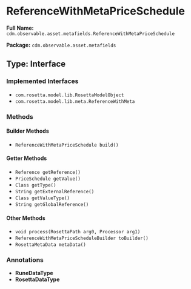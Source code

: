 # ReferenceWithMetaPriceSchedule

**Full Name:** `cdm.observable.asset.metafields.ReferenceWithMetaPriceSchedule`

**Package:** `cdm.observable.asset.metafields`

## Type: Interface

### Implemented Interfaces

- `com.rosetta.model.lib.RosettaModelObject`
- `com.rosetta.model.lib.meta.ReferenceWithMeta`

### Methods

#### Builder Methods

- `ReferenceWithMetaPriceSchedule build()`

#### Getter Methods

- `Reference getReference()`
- `PriceSchedule getValue()`
- `Class getType()`
- `String getExternalReference()`
- `Class getValueType()`
- `String getGlobalReference()`

#### Other Methods

- `void process(RosettaPath arg0, Processor arg1)`
- `ReferenceWithMetaPriceScheduleBuilder toBuilder()`
- `RosettaMetaData metaData()`

### Annotations

- **RuneDataType**
- **RosettaDataType**

